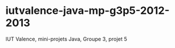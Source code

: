 iutvalence-java-mp-g3p5-2012-2013
=================================

IUT Valence, mini-projets Java, Groupe 3, projet 5